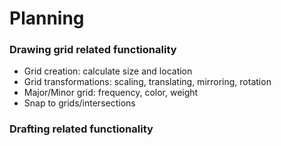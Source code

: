 # Planning

### Drawing grid related functionality

- Grid creation: calculate size and location
- Grid transformations: scaling, translating, mirroring, rotation
- Major/Minor grid: frequency, color, weight
- Snap to grids/intersections

### Drafting related functionality

